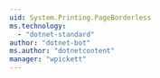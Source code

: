 ```yaml
---
uid: System.Printing.PageBorderless
ms.technology: 
  - "dotnet-standard"
author: "dotnet-bot"
ms.author: "dotnetcontent"
manager: "wpickett"
---
```

